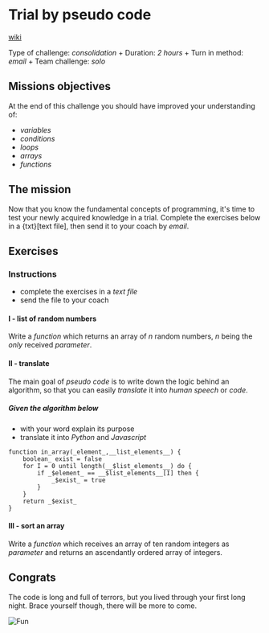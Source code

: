# Trial by pseudo code

[wiki](https://en.wikipedia.org/wiki/Text_file)

Type of challenge: *consolidation* +
Duration: *2 hours* +
Turn in method: *email* +
Team challenge: *solo*

## Missions objectives

At the end of this challenge you should have improved your understanding of:

* *variables*
* *conditions*
* *loops*
* *arrays*
* *functions*

## The mission

Now that you know the fundamental concepts of programming, it's time to test
your newly acquired knowledge in a trial. Complete the exercises below in a
{txt}[text file], then send it to your coach by *email*.

## Exercises

### Instructions

* complete the exercises in a *text file*
* send the file to your coach

#### I - list of random numbers

Write a *function* which returns an array of _n_ random numbers, _n_ being the
*only* received *parameter*.

#### II - translate

The main goal of *pseudo code* is to write down the logic behind an algorithm,
so that you can easily *translate* it into _human speech_ or _code_.

##### Given the algorithm below

* with your word explain its purpose
* translate it into _Python_ and _Javascript_

````JS
function in_array(_element_,__list_elements__) {
	boolean_ exist = false
	for I = 0 until length(__$list_elements__) do {
		if _$element_ == __$list_elements__[I] then {
			_$exist_ = true
		}
	}
	return _$exist_
}
````

#### III - sort an array

Write a *function* which receives an array of ten random integers as *parameter*
and returns an ascendantly ordered array of integers.

## Congrats

The code is long and full of terrors, but you lived through your first long
night. Brace yourself though, there will be more to come.

![Fun](../../../Assets/youhou.gif)